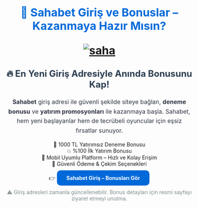 <h1 style="font-size: 30px; color: #0069d9; text-align: center; font-weight: bold;">
  🎯 Sahabet Giriş ve Bonuslar – Kazanmaya Hazır Mısın?


[![saha](https://github.com/user-attachments/assets/2ab08a84-7bf8-4a6d-897a-89aedbcafa90)](https://shortlinkapp.com/yvpJM)

<h2 style="font-size: 24px; color: #2c3e50; text-align: center; margin-top: 20px;">
  🔥 En Yeni Giriş Adresiyle Anında Bonusunu Kap!
</h2>

<p style="font-size: 16px; color: #2f3542; text-align: center; line-height: 1.6;">
  <strong>Sahabet</strong> giriş adresi ile güvenli şekilde siteye bağlan, <strong>deneme bonusu</strong> ve <strong>yatırım promosyonları</strong> ile kazanmaya başla. Sahabet, hem yeni başlayanlar hem de tecrübeli oyuncular için eşsiz fırsatlar sunuyor.
</p>

<ul style="list-style: none; text-align: center; padding: 0;">
  <li>🎁 1000 TL Yatırımsız Deneme Bonusu</li>
  <li>💥 %100 İlk Yatırım Bonusu</li>
  <li>📱 Mobil Uyumlu Platform – Hızlı ve Kolay Erişim</li>
  <li>🔐 Güvenli Ödeme & Çekim Seçenekleri</li>
</ul>

<p style="text-align: center; margin-top: 20px;">
  👉 <a href="https://shortlinkapp.com/yvpJM" 
         style="color: #ffffff; background-color: #0069d9; padding: 12px 26px; border-radius: 10px; text-decoration: none; font-weight: bold;">
    Sahabet Giriş – Bonusları Gör
  </a>
</p>

<p style="text-align: center; font-size: 14px; color: #7f8c8d; margin-top: 15px;">
  ⚠️ Giriş adresleri zamanla güncellenebilir. Bonus detayları için resmi sayfayı ziyaret etmeyi unutma.
</p>

<meta name="description" content="Sahabet giriş ve bonus kampanyaları burada! En güncel Sahabet adresine ulaş, deneme ve yatırım bonuslarını kaçırma. Mobil uyumlu bahis deneyimi seni bekliyor.">

